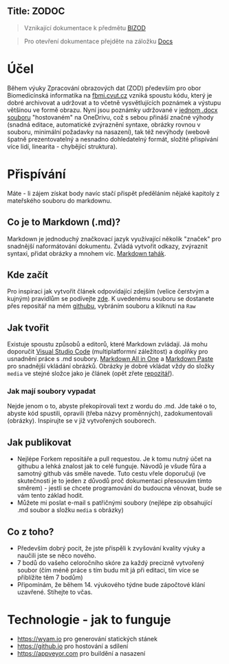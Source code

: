 Title: ZODOC
---
>Vznikající dokumentace k předmětu [BIZOD](https://predmety.fbmi.cvut.cz/cs/17pbizod)

> Pro otevření dokumentace přejděte na záložku [Docs](zodoc/docs)

# Účel
Během výuky Zpracování obrazových dat (ZOD) především pro obor Biomedicínská informatika na [fbmi.cvut.cz](https://fbmi.cvut.cz) vzniká spoustu kódu, který je dobré archivovat a udržovat a to včetně vysvětlujících poznámek a výstupu většinou ve formě obrazu.
Nyní jsou poznámky udržované v [jednom .docx souboru](https://campuscvut-my.sharepoint.com/personal/tesarj13_cvut_cz/_layouts/15/guestaccess.aspx?docid=0bfb2bdf298624cfd958ecec0995ad1e1&authkey=ARqZgO9VFIV1R9b1jJJu8Yc&e=4073622bdf1a474caf92164e278c5744) "hostovaném" na OneDrivu, což s sebou přináší značné výhody (snadná editace, automatické zvýraznění syntaxe, obrázky rovnou v souboru, minimální požadavky na nasazení), tak též nevýhody (webově špatně prezentovatelný a nesnadno dohledatelný formát, složité přispívání více lidí, linearita - chybějící struktura).
# Přispívání
Máte - li zájem získat body navíc stačí přispět předěláním nějaké kapitoly z mateřského souboru do markdownu.
## Co je to Markdown (.md)?
Markdown je jednoduchý značkovací jazyk využívající několik "značek" pro snadnější naformátování dokumentu. Zvládá vytvořit odkazy, zvýraznit syntaxi, přidat obrázky a mnohem víc. [Markdown tahák](https://github.com/adam-p/markdown-here/wiki/Markdown-Cheatsheet#links). 
## Kde začít
Pro inspiraci jak vytvořit článek odpovídající zdejším (velice čerstvým a kujným) pravidlům se podívejte [zde](https://raw.githubusercontent.com/tesar-tech/zodoc/master/input/docs/matlab_start.md). K uvedenému souboru se dostanete přes repositář na mém [githubu](https://github.com/tesar-tech/zodoc/tree/master/input/docs), vybráním souboru a kliknutí na `Raw` 
## Jak tvořit
Existuje spoustu způsobů a editorů, které Markdown zvládají. Já mohu doporučit [Visual Studio Code](https://code.visualstudio.com/) (multiplatformní záležitost) a doplňky pro usnadnění práce s .md soubory. [Markdown All in One](https://marketplace.visualstudio.com/items?itemName=yzhang.markdown-all-in-one) a [Markdown Paste](https://marketplace.visualstudio.com/items?itemName=telesoho.vscode-markdown-paste-image) pro snadnější vkládání obrázků.
Obrázky je dobré vkládat vždy do složky `media` ve stejné složce jako je článek (opět zřete [repozitář](https://github.com/tesar-tech/zodoc/tree/master/input/docs)).
### Jak mají soubory vypadat
Nejde jenom o to, abyste překopírovali text z wordu do .md. Jde také o to, abyste kód spustili, opravili (třeba názvy proměnných), zadokumentovali (obrázky). Inspirujte se v již vytvořených souborech.
  
## Jak publikovat
- Nejlépe Forkem repositáře a pull requestou. Je k tomu nutný účet na githubu a lehká znalost jak to celé funguje. Návodů je všude fůra a samotný github vás směle navede. Tuto cestu vřele doporučuji (ve skutečnosti je to jeden z důvodů proč dokumentaci přesouvám tímto směrem) - jestli se chcete programování do budoucna věnovat, bude se vám tento základ hodit. 
- Můžete mi poslat e-mail s patřičnými soubory (nejlépe zip obsahující .md soubor a složku `media` s obrázky)
## Co z toho? 
- Především dobrý pocit, že jste přispěli k zvyšování kvality výuky a naučili jste se něco nového. 
- 7 bodů do vašeho celoročního skóre za každý precizně vytvořený soubor (čím méně práce s tím budu mít já při editaci, tím více se přiblížíte těm 7 bodům)
- Připomínám, že během 14. výukového týdne bude zápočtové klání uzavřené. Stíhejte to včas.   
# Technologie - jak to funguje
- https://wyam.io pro generování statických stánek
- https://github.io pro hostování a sdílení
- https://appveyor.com pro buildění a nasazení






